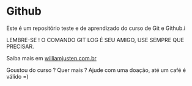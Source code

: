 # Github

Este é um repositório teste e de aprendizado do curso de Git e Github.i

LEMBRE-SE ! O COMANDO GIT LOG É SEU AMIGO, USE SEMPRE QUE PRECISAR.

Saiba mais em [williamjusten.com.br](http://www.williamjusten.com.br)

Goustou do curso ? Quer mais ? Ajude com uma doação, até um café é válido =)


